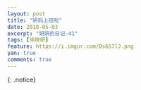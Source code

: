 ```yaml
---
layout: post
title: "妍妈上班啦"
date: 2018-05-03
excerpt: "妍妍的日记-41"
tags: [徐晓妍]
feature: https://i.imgur.com/Ds6S7lJ.png
yan: true
comments: true
---
```


{: .notice}

